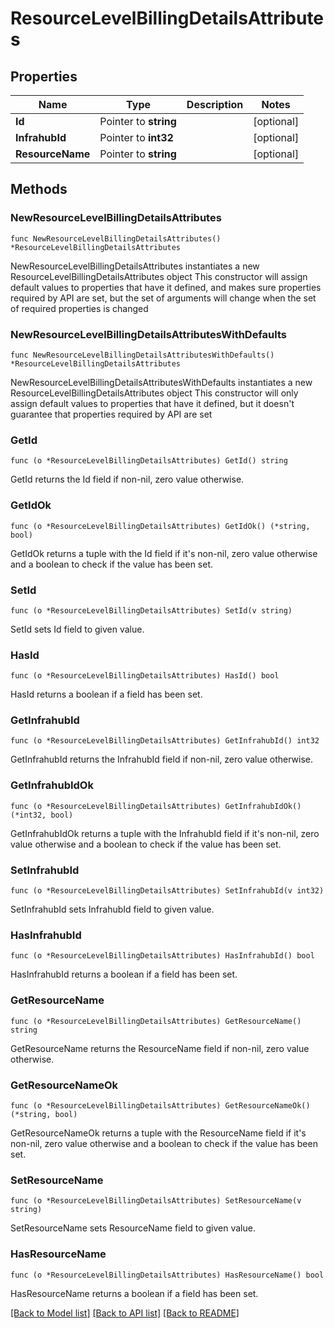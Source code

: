 # ResourceLevelBillingDetailsAttributes

## Properties

Name | Type | Description | Notes
------------ | ------------- | ------------- | -------------
**Id** | Pointer to **string** |  | [optional] 
**InfrahubId** | Pointer to **int32** |  | [optional] 
**ResourceName** | Pointer to **string** |  | [optional] 

## Methods

### NewResourceLevelBillingDetailsAttributes

`func NewResourceLevelBillingDetailsAttributes() *ResourceLevelBillingDetailsAttributes`

NewResourceLevelBillingDetailsAttributes instantiates a new ResourceLevelBillingDetailsAttributes object
This constructor will assign default values to properties that have it defined,
and makes sure properties required by API are set, but the set of arguments
will change when the set of required properties is changed

### NewResourceLevelBillingDetailsAttributesWithDefaults

`func NewResourceLevelBillingDetailsAttributesWithDefaults() *ResourceLevelBillingDetailsAttributes`

NewResourceLevelBillingDetailsAttributesWithDefaults instantiates a new ResourceLevelBillingDetailsAttributes object
This constructor will only assign default values to properties that have it defined,
but it doesn't guarantee that properties required by API are set

### GetId

`func (o *ResourceLevelBillingDetailsAttributes) GetId() string`

GetId returns the Id field if non-nil, zero value otherwise.

### GetIdOk

`func (o *ResourceLevelBillingDetailsAttributes) GetIdOk() (*string, bool)`

GetIdOk returns a tuple with the Id field if it's non-nil, zero value otherwise
and a boolean to check if the value has been set.

### SetId

`func (o *ResourceLevelBillingDetailsAttributes) SetId(v string)`

SetId sets Id field to given value.

### HasId

`func (o *ResourceLevelBillingDetailsAttributes) HasId() bool`

HasId returns a boolean if a field has been set.

### GetInfrahubId

`func (o *ResourceLevelBillingDetailsAttributes) GetInfrahubId() int32`

GetInfrahubId returns the InfrahubId field if non-nil, zero value otherwise.

### GetInfrahubIdOk

`func (o *ResourceLevelBillingDetailsAttributes) GetInfrahubIdOk() (*int32, bool)`

GetInfrahubIdOk returns a tuple with the InfrahubId field if it's non-nil, zero value otherwise
and a boolean to check if the value has been set.

### SetInfrahubId

`func (o *ResourceLevelBillingDetailsAttributes) SetInfrahubId(v int32)`

SetInfrahubId sets InfrahubId field to given value.

### HasInfrahubId

`func (o *ResourceLevelBillingDetailsAttributes) HasInfrahubId() bool`

HasInfrahubId returns a boolean if a field has been set.

### GetResourceName

`func (o *ResourceLevelBillingDetailsAttributes) GetResourceName() string`

GetResourceName returns the ResourceName field if non-nil, zero value otherwise.

### GetResourceNameOk

`func (o *ResourceLevelBillingDetailsAttributes) GetResourceNameOk() (*string, bool)`

GetResourceNameOk returns a tuple with the ResourceName field if it's non-nil, zero value otherwise
and a boolean to check if the value has been set.

### SetResourceName

`func (o *ResourceLevelBillingDetailsAttributes) SetResourceName(v string)`

SetResourceName sets ResourceName field to given value.

### HasResourceName

`func (o *ResourceLevelBillingDetailsAttributes) HasResourceName() bool`

HasResourceName returns a boolean if a field has been set.


[[Back to Model list]](../README.md#documentation-for-models) [[Back to API list]](../README.md#documentation-for-api-endpoints) [[Back to README]](../README.md)


